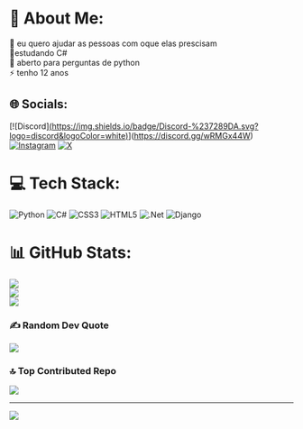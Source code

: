 # 💫 About Me:
🤝 eu quero ajudar as pessoas com oque elas prescisam<br>🌱estudando C#<br>💬 aberto para perguntas de python<br>⚡ tenho 12 anos


## 🌐 Socials:
[![Discord][(https://img.shields.io/badge/Discord-%237289DA.svg?logo=discord&logoColor=white)](https://discord.gg/https://discord.gg/GbRyNMDK)](https://discord.gg/wRMGx44W) [![Instagram](https://img.shields.io/badge/Instagram-%23E4405F.svg?logo=Instagram&logoColor=white)](https://instagram.com/Lutereba__2011) [![X](https://img.shields.io/badge/X-black.svg?logo=X&logoColor=white)](https://x.com/Lutereba2011) 

# 💻 Tech Stack:
![Python](https://img.shields.io/badge/python-3670A0?style=plastic&logo=python&logoColor=ffdd54) ![C#](https://img.shields.io/badge/c%23-%23239120.svg?style=plastic&logo=csharp&logoColor=white) ![CSS3](https://img.shields.io/badge/css3-%231572B6.svg?style=plastic&logo=css3&logoColor=white) ![HTML5](https://img.shields.io/badge/html5-%23E34F26.svg?style=plastic&logo=html5&logoColor=white) ![.Net](https://img.shields.io/badge/.NET-5C2D91?style=plastic&logo=.net&logoColor=white) ![Django](https://img.shields.io/badge/django-%23092E20.svg?style=plastic&logo=django&logoColor=white)
# 📊 GitHub Stats:
![](https://github-readme-stats.vercel.app/api?username=Lutereba&theme=yeblu&hide_border=true&include_all_commits=false&count_private=false)<br/>
![](https://github-readme-streak-stats.herokuapp.com/?user=Lutereba&theme=yeblu&hide_border=true)<br/>
![](https://github-readme-stats.vercel.app/api/top-langs/?username=Lutereba&theme=yeblu&hide_border=true&include_all_commits=false&count_private=false&layout=compact)

### ✍️ Random Dev Quote
![](https://quotes-github-readme.vercel.app/api?type=horizontal&theme=radical)

### 🔝 Top Contributed Repo
![](https://github-contributor-stats.vercel.app/api?username=Lutereba&limit=5&theme=dark&combine_all_yearly_contributions=true)

---
[![](https://visitcount.itsvg.in/api?id=Lutereba&icon=0&color=1)](https://visitcount.itsvg.in)

<!-- Proudly created with GPRM ( https://gprm.itsvg.in ) -->

